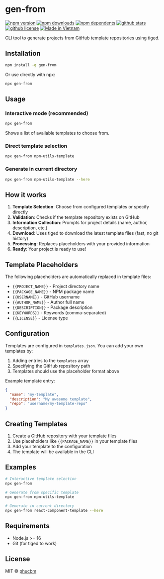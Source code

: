 # gen-from

[![npm version](https://badgen.net/npm/v/gen-from?icon=npm)](https://www.npmjs.com/package/gen-from)
[![npm downloads](https://badgen.net/npm/dm/gen-from?icon=npm)](https://www.npmjs.com/package/gen-from)
[![npm dependents](https://badgen.net/npm/dependents/gen-from?icon=npm)](https://www.npmjs.com/package/gen-from)
[![github stars](https://badgen.net/github/stars/phucbm/gen-from?icon=github)](https://github.com/phucbm/gen-from/)
[![github license](https://badgen.net/github/license/phucbm/gen-from?icon=github)](https://github.com/phucbm/gen-from/blob/main/LICENSE)
[![Made in Vietnam](https://raw.githubusercontent.com/webuild-community/badge/master/svg/made.svg)](https://webuild.community)

CLI tool to generate projects from GitHub template repositories using tiged.

## Installation

```bash
npm install -g gen-from
```

Or use directly with npx:

```bash
npx gen-from
```

## Usage

### Interactive mode (recommended)
```bash
npx gen-from
```
Shows a list of available templates to choose from.

### Direct template selection
```bash
npx gen-from npm-utils-template
```

### Generate in current directory
```bash
npx gen-from npm-utils-template --here
```

## How it works

1. **Template Selection**: Choose from configured templates or specify directly
2. **Validation**: Checks if the template repository exists on GitHub
3. **Information Collection**: Prompts for project details (name, author, description, etc.)
4. **Download**: Uses tiged to download the latest template files (fast, no git history)
5. **Processing**: Replaces placeholders with your provided information
6. **Ready**: Your project is ready to use!

## Template Placeholders

The following placeholders are automatically replaced in template files:

- `{{PROJECT_NAME}}` - Project directory name
- `{{PACKAGE_NAME}}` - NPM package name
- `{{USERNAME}}` - GitHub username
- `{{AUTHOR_NAME}}` - Author full name
- `{{DESCRIPTION}}` - Package description
- `{{KEYWORDS}}` - Keywords (comma-separated)
- `{{LICENSE}}` - License type

## Configuration

Templates are configured in `templates.json`. You can add your own templates by:

1. Adding entries to the `templates` array
2. Specifying the GitHub repository path
3. Templates should use the placeholder format above

Example template entry:
```json
{
  "name": "my-template",
  "description": "My awesome template",
  "repo": "username/my-template-repo"
}
```

## Creating Templates

1. Create a GitHub repository with your template files
2. Use placeholders like `{{PACKAGE_NAME}}` in your template files
3. Add your template to the configuration
4. The template will be available in the CLI

## Examples

```bash
# Interactive template selection
npx gen-from

# Generate from specific template
npx gen-from npm-utils-template

# Generate in current directory
npx gen-from react-component-template --here
```

## Requirements

- Node.js >= 16
- Git (for tiged to work)

## License

MIT © [phucbm](https://github.com/phucbm)
